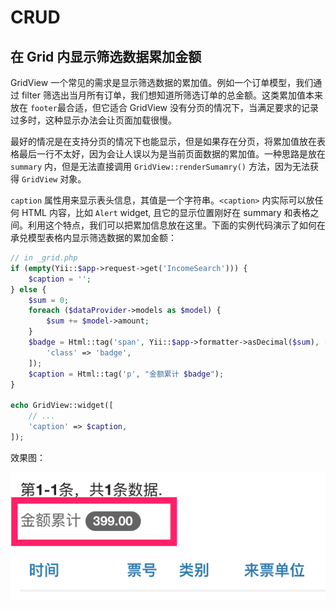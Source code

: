 # CRUD

## 在 Grid 内显示筛选数据累加金额

GridView 一个常见的需求是显示筛选数据的累加值。例如一个订单模型，我们通过 filter 筛选出当月所有订单，我们想知道所筛选订单的总金额。这类累加值本来放在 `footer`最合适，但它适合 GridView 没有分页的情况下，当满足要求的记录过多时，这种显示办法会让页面加载很慢。

最好的情况是在支持分页的情况下也能显示，但是如果存在分页，将累加值放在表格最后一行不太好，因为会让人误以为是当前页面数据的累加值。一种思路是放在 `summary` 内，但是无法直接调用 `GridView::renderSumamry()` 方法，因为无法获得 `GridView` 对象。

`caption` 属性用来显示表头信息，其值是一个字符串。`<caption>` 内实际可以放任何 HTML 内容，比如 `Alert` widget, 且它的显示位置刚好在 summary 和表格之间。利用这个特点，我们可以把累加信息放在这里。下面的实例代码演示了如何在承兑模型表格内显示筛选数据的累加金额：

```php
// in _grid.php
if (empty(Yii::$app->request->get('IncomeSearch'))) {
    $caption = '';
} else {
    $sum = 0;
    foreach ($dataProvider->models as $model) {
        $sum += $model->amount;
    }
    $badge = Html::tag('span', Yii::$app->formatter->asDecimal($sum), [
        'class' => 'badge',
    ]);
    $caption = Html::tag('p', "金额累计 $badge");
}

echo GridView::widget([
    // ...
    'caption' => $caption,
]);
```
效果图：

![](images/grid-caption-sum.png)

